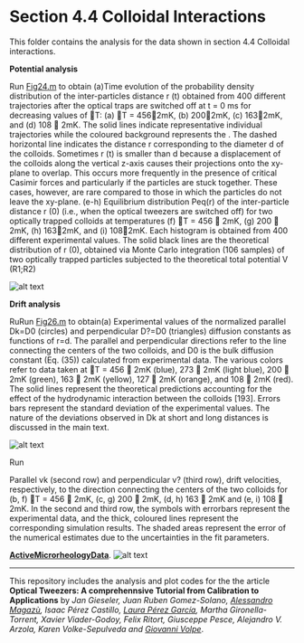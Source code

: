# Section 4.4  Colloidal Interactions

This folder contains the analysis for the data shown in section 4.4 Colloidal interactions.
 



**Potential analysis**

Run [Fig24.m](Potential_analyisis/Fig24.m) to obtain (a)Time evolution of the probability density distribution of the inter-particlesdistance r (t) obtained from 400 different trajectories after the optical traps are switched off att = 0 ms for decreasing values of T: (a) T = 4562mK, (b) 2002mK, (c) 1632mK,and (d) 108  2mK. The solid lines indicate representative individual trajectories while thecoloured background represents the . The dashed horizontal line indicates the distance rcorresponding to the diameter d of the colloids. Sometimes r (t) is smaller than d becausea displacement of the colloids along the vertical z-axis causes their projections onto thexy-plane to overlap. This occurs more frequently in the presence of critical Casimir forcesand particularly if the particles are stuck together. These cases, however, are rare comparedto those in which the particles do not leave the xy-plane. (e-h) Equilibrium distributionPeq(r) of the inter-particle distance r (0) (i.e., when the optical tweezers are switched off)for two optically trapped colloids at temperatures (f) T = 456  2mK, (g) 200  2mK, (h)1632mK, and (i) 1082mK. Each histogram is obtained from 400 different experimentalvalues. The solid black lines are the theoretical distribution of r (0), obtained via MonteCarlo integration (106 samples) of two optically trapped particles subjected to the theoreticaltotal potential V (R1;R2) 



![alt text](https://github.com/LauraPerezG/tweezers_AOP_tutorial/blob/merge_26nov_ales_lau/sec_4_4_Colloidal_interactions/figures/Fig24.jpg
"Zero Shear viscosities")

**Drift analysis**

RuRun [Fig26.m](Drift_analysis/Drift_velocities/Fig26.m) to obtain(a) Experimental values of the normalized parallel Dk=D0 (circles) and perpendicularD?=D0 (triangles) diffusion constants as functions of r=d. The parallel and perpendiculardirections refer to the line connecting the centers of the two colloids, and D0 is the bulkdiffusion constant (Eq. (35)) calculated from experimental data. The various colors referto data taken at T = 456  2mK (blue), 273  2mK (light blue), 200  2mK (green),163  2mK (yellow), 127  2mK (orange), and 108  2mK (red). The solid lines representthe theoretical predictions accounting for the effect of the hydrodynamic interaction betweenthe colloids [193]. Errors bars represent the standard deviation of the experimental values.The nature of the deviations observed in Dk at short and long distances is discussedin the main text.


![alt text](https://github.com/LauraPerezG/tweezers_AOP_tutorial/blob/merge_26nov_ales_lau/sec_4_4_Colloidal_interactions/figures/Fig25.jpg 
"Storeage and loss")


Run



Parallel vk (second row) and perpendicular v? (third row), driftvelocities, respectively, to the direction connecting the centers of the two colloids for (b, f)T = 456  2mK, (c, g) 200  2mK, (d, h) 163  2mK and (e, i) 108  2mK. In the secondand third row, the symbols with errorbars represent the experimental data, and the thick,coloured lines represent the corresponding simulation results. The shaded areas representthe error of the numerical estimates due to the uncertainties in the fit parameters.

**[ActiveMicrorheologyData](ActiveMicrorheologyData/)**.
![alt text](https://github.com/LauraPerezG/tweezers_AOP_tutorial/blob/merge_26nov_ales_lau/sec_4_4_Colloidal_interactions/figures/Fig26.jpg
"Storeage and loss")



***


 
This repository includes the analysis and plot codes for the the article **Optical Tweezers: A comprehennsive Tutorial  from Calibration to Applications** by *Jan Gieseler, Juan Ruben Gomez-Solano, [Alessandro Magazù](http://softmatterlab.org/people/alessandro-magazzu/),  Isaac Pérez Castillo, [Laura Pérez García](http://softmatterlab.org/people/laura-perez-garcia/), Martha Gironella-Torrent, Xavier Viader-Godoy, Felix Ritort, Giusceppe Pesce, Alejandro V. Arzola, Karen Volke-Sepulveda and [Giovanni Volpe](http://softmatterlab.org/people/giovanni-volpe/)*. 
 
